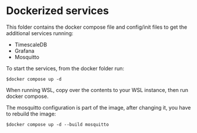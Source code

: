 # Dockerized services

This folder contains the docker compose file and config/init files to get the additional services running:

- TimescaleDB
- Grafana
- Mosquitto

To start the services, from the docker folder run:

    $docker compose up -d

When running WSL, copy over the contents to your WSL instance, then run docker compose.

The mosquitto configuration is part of the image, after changing it, you have to rebuild the image:

    $docker compose up -d --build mosquitto
